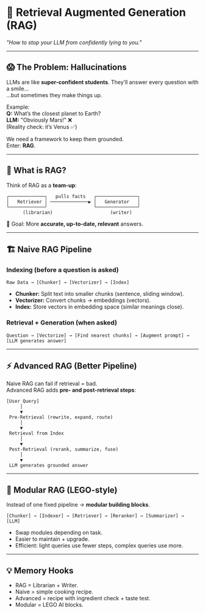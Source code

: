 # 🚀 Retrieval Augmented Generation (RAG)  
*"How to stop your LLM from confidently lying to you."*  

---

## 😱 The Problem: Hallucinations  

LLMs are like **super-confident students**. They’ll answer every question with a smile…  
…but sometimes they make things up.  

Example:  
**Q:** What’s the closest planet to Earth?  
**LLM:** "Obviously Mars!" ❌  
(Reality check: it’s Venus ✅)  

We need a framework to keep them grounded.  
Enter: **RAG**.  

---

## 🧩 What is RAG?  

Think of RAG as a **team-up**:  

```
┌─────────────┐   pulls facts   ┌───────────────┐
│   Retriever │ ──────────────▶ │   Generator   │
└─────────────┘                 └───────────────┘
      (librarian)                     (writer)
```

🎯 Goal: More **accurate, up-to-date, relevant** answers.  

---

## 🏗️ Naive RAG Pipeline  

### Indexing (before a question is asked)  
```
Raw Data → [Chunker] → [Vectorizer] → [Index]
```

- **Chunker:** Split text into smaller chunks (sentence, sliding window).  
- **Vectorizer:** Convert chunks → embeddings (vectors).  
- **Index:** Store vectors in embedding space (similar meanings close).  

### Retrieval + Generation (when asked)  
```
Question → [Vectorize] → [Find nearest chunks] → [Augment prompt] → [LLM generates answer]
```

---

## ⚡ Advanced RAG (Better Pipeline)  

Naive RAG can fail if retrieval = bad.  
Advanced RAG adds **pre- and post-retrieval steps**:  

```
[User Query]
     │
     ▼
 Pre-Retrieval (rewrite, expand, route)
     │
     ▼
 Retrieval from Index
     │
     ▼
 Post-Retrieval (rerank, summarize, fuse)
     │
     ▼
 LLM generates grounded answer
```

---

## 🧱 Modular RAG (LEGO-style)  

Instead of one fixed pipeline → **modular building blocks**.  

```
[Chunker] → [Indexer] → [Retriever] → [Reranker] → [Summarizer] → [LLM]
```

- Swap modules depending on task.  
- Easier to maintain + upgrade.  
- Efficient: light queries use fewer steps, complex queries use more.  

---

## 💡 Memory Hooks  

- RAG = Librarian + Writer.  
- Naive = simple cooking recipe.  
- Advanced = recipe with ingredient check + taste test.  
- Modular = LEGO AI blocks.  
